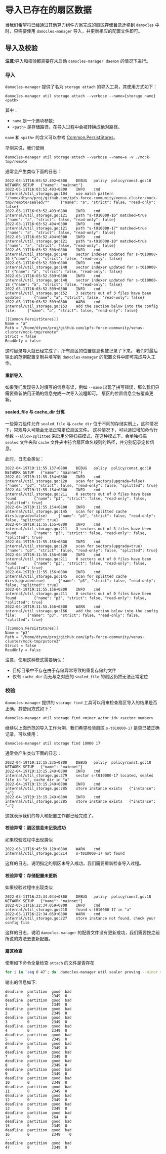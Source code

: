 # 导入已存在的扇区数据
当我们希望将已经通过其他算力组件方案完成的扇区存储目录迁移到 `damocles` 中时，只需要使用 `damocles-manager` 导入，并更新相应的配置文件即可。

## 导入及校验
**注意**:导入和校验都需要在未启动 `damocles-manager daemon` 的情况下进行。

### 导入
`damocles-manager` 提供了名为 `storage attach` 的导入工具，其使用方式如下：
```
damocles-manager util storage attach --verbose --name={storage name} <path>
```

其中：
- `name` 是一个选填参数;
- `<path>` 是存储路径，在导入过程中会被转换成绝对路径。

`name` 和 `<path>` 的含义可以参考 [Common.PersistStores](./04.damocles-manager%E7%9A%84%E9%85%8D%E7%BD%AE%E8%A7%A3%E6%9E%90.md#commonpersiststores)。

举例来说，我们使用
```
damocles-manager util storage attach --verbose --name=a -v ./mock-tmp/remote
```

通常会产生类似下面的日志：
```
2022-03-11T16:03:52.492+0800    DEBUG   policy  policy/const.go:18      NETWORK SETUP   {"name": "mainnet"}
2022-03-11T16:03:52.493+0800    INFO    cmd     internal/util_storage.go:104    use match pattern "/home/dtynn/proj/github.com/ipfs-force-community/venus-cluster/mock-tmp/remote/sealed/*"     {"name": "a", "strict": false, "read-only": false}
2022-03-11T16:03:52.493+0800    INFO    cmd     internal/util_storage.go:121    path "s-t010000-16" matched=true        {"name": "a", "strict": false, "read-only": false}
2022-03-11T16:03:52.494+0800    INFO    cmd     internal/util_storage.go:121    path "s-t010000-17" matched=true        {"name": "a", "strict": false, "read-only": false}
2022-03-11T16:03:52.494+0800    INFO    cmd     internal/util_storage.go:121    path "s-t010000-18" matched=true        {"name": "a", "strict": false, "read-only": false}
2022-03-11T16:03:52.508+0800    INFO    cmd     internal/util_storage.go:148    sector indexer updated for s-t010000-16 {"name": "a", "strict": false, "read-only": false}
2022-03-11T16:03:52.509+0800    INFO    cmd     internal/util_storage.go:148    sector indexer updated for s-t010000-17 {"name": "a", "strict": false, "read-only": false}
2022-03-11T16:03:52.509+0800    INFO    cmd     internal/util_storage.go:148    sector indexer updated for s-t010000-18 {"name": "a", "strict": false, "read-only": false}
2022-03-11T16:03:52.509+0800    INFO    cmd     internal/util_storage.go:152    3 sectors out of 3 files have been updated      {"name": "a", "strict": false, "read-only": false}
2022-03-11T16:03:52.509+0800    WARN    cmd     internal/util_storage.go:153    add the section below into the config file:     {"name": "a", "strict": false, "read-only": false}

[[Common.PersistStores]]
Name = "a"
Path = "/home/dtynn/proj/github.com/ipfs-force-community/venus-cluster/mock-tmp/remote"
Strict = false
ReadOnly = false
```

这时目录导入就已经完成了，所有扇区的位置信息也被记录了下来。
我们将最后输出的范例配置复制并填写到 `damocles-manager` 的配置文件中即可完成导入工作。

#### 重新导入
如果我们发现导入时填写的信息有误，例如 `--name` 出现了拼写错误，那么我们只需要重新使用正确的信息完成一次导入流程即可。
扇区的位置信息会被覆盖更新。

#### sealed_file 与 cache_dir 分离
一些算力组件允许 `sealed_file` 与 `cache_dir` 位于不同的存储实例上，这种情况下，常规导入可能会无法正常定位扇区文件。
这种情况下，可以通过增加命令行参数 `--allow-splitted` 来启用分隔扫描模式，在这种模式下，会单独扫描 `sealed` 文件夹和 `cache` 文件夹中符合扇区命名规则的路径，并分别记录定位信息。

此时，日志会类似：
```
2022-04-19T19:11:55.137+0800    DEBUG   policy  policy/const.go:18      NETWORK SETUP   {"name": "mainnet"}
2022-04-19T19:11:55.154+0800    INFO    cmd     internal/util_storage.go:120    scan for sectors(upgrade=false) {"name": "p3", "strict": false, "read-only": false, "splitted": true}
2022-04-19T19:11:55.154+0800    INFO    cmd     internal/util_storage.go:211    0 sectors out of 0 files have been found        {"name": "p3", "strict": false, "read-only": false, "splitted": true}
2022-04-19T19:11:55.154+0800    INFO    cmd     internal/util_storage.go:145    scan for splitted cache dirs(upgrade=false)     {"name": "p3", "strict": false, "read-only": false, "splitted": true}
2022-04-19T19:11:55.155+0800    INFO    cmd     internal/util_storage.go:211    3 sectors out of 3 files have been found        {"name": "p3", "strict": false, "read-only": false, "splitted": true}
2022-04-19T19:11:55.156+0800    INFO    cmd     internal/util_storage.go:120    scan for sectors(upgrade=true)  {"name": "p3", "strict": false, "read-only": false, "splitted": true}
2022-04-19T19:11:55.156+0800    INFO    cmd     internal/util_storage.go:211    0 sectors out of 0 files have been found        {"name": "p3", "strict": false, "read-only": false, "splitted": true}
2022-04-19T19:11:55.156+0800    INFO    cmd     internal/util_storage.go:145    scan for splitted cache dirs(upgrade=true)      {"name": "p3", "strict": false, "read-only": false, "splitted": true}
2022-04-19T19:11:55.156+0800    INFO    cmd     internal/util_storage.go:211    0 sectors out of 0 files have been found        {"name": "p3", "strict": false, "read-only": false, "splitted": true}
2022-04-19T19:11:55.156+0800    WARN    cmd     internal/util_storage.go:166    add the section below into the config file:     {"name": "p3", "strict": false, "read-only": false, "splitted": true}

[[Common.PersistStores]]
Name = "p3"
Path = "/home/dtynn/proj/github.com/ipfs-force-community/venus-cluster/mock-tmp/pstore3"
Strict = false
ReadOnly = false
```

注意，使用这种模式需要确认：
- 目标目录中不存在由于存储异常导致的重复存储的文件
- 仅有 `cache_dir` 而无与之对应的 `sealed_file` 的扇区仍然无法正常定位

### 校验
`damocles-manager` 提供的 `storage find` 工具可以用来检查扇区导入的结果是否正确，其使用方式如下：
```
damocles-manager util storage find <miner actor id> <sector number>
```

继续以上面示范的导入工作为例，我们希望检验扇区 `s-t010000-17` 是否已被正确记录，可以使用：
```
damocles-manager util storage find 10000 17
```

通常会产生类似下面的日志：
```
2022-04-19T19:13:15.235+0800    DEBUG   policy  policy/const.go:18      NETWORK SETUP   {"name": "mainnet"}
2022-04-19T19:13:15.249+0800    INFO    cmd     internal/util_storage.go:279    sector s-t010000-17 located, sealed file in "a", cache dir in "a"
2022-04-19T19:13:15.249+0800    INFO    cmd     internal/util_storage.go:285    store instance exists   {"instance": "a"}
2022-04-19T19:13:15.249+0800    INFO    cmd     internal/util_storage.go:285    store instance exists   {"instance": "a"}
```

这就表示我们的导入和配置工作都已经完成了。

#### 校验异常：扇区信息未记录成功
如果校验过程中出现类似
```
2022-03-11T16:45:59.120+0800    WARN    cmd     internal/util_storage.go:214    s-t010000-17 not found
```
这样的日志，说明指定的扇区未导入成功，我们需要重新检查导入过程。

#### 校验异常：存储配置未更新
如果校验过程中出现类似
```
2022-03-11T16:22:34.044+0800    DEBUG   policy  policy/const.go:18      NETWORK SETUP   {"name": "mainnet"}
2022-03-11T16:22:34.059+0800    INFO    cmd     internal/util_storage.go:218    found s-t010000-17 in "a"
2022-03-11T16:22:34.059+0800    WARN    cmd     internal/util_storage.go:227    store instance not found, check your config file
```
这样的日志，说明 `damocles-manager` 的配置文件没有更新成功，我们需要按之前所说的方法去更新配置。

#### 扇区检查
使用如下命令全量检查 `attach` 的文件是否存在
```bash
for i in `seq 0 47`; do  damocles-manager util sealer proving --miner <miner_id> check $i ; done
```

输出的信息如下:
```log
deadline  partition  good  bad
0         0          2349  0
deadline  partition  good  bad
1         0          2349  0
deadline  partition  good  bad
2         0          2349  0
deadline  partition  good  bad
3         0          2349  0
deadline  partition  good  bad
4         0          2349  0
deadline  partition  good  bad
5         0          2349  0
deadline  partition  good  bad
6         0          2349  0
deadline  partition  good  bad
7         0          2349  0
deadline  partition  good  bad
8         0          2349  0
deadline  partition  good  bad
9         0          2349  0
deadline  partition  good  bad
10        0          2349  0
deadline  partition  good  bad
11        0          2349  0
deadline  partition  good  bad
12        0          2349  0
deadline  partition  good  bad
13        0          2349  0
deadline  partition  good  bad
14        0          264   0
deadline  partition  good  bad
15        0          2349  0
deadline  partition  good  bad
16        0          2349    0
...
deadline  partition  good  bad
47        0          2349  0
```